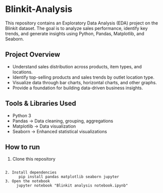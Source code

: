 # Blinkit-Analysis
This repository contains an Exploratory Data Analysis (EDA) project on the Blinkit dataset. The goal is to analyze sales performance, identify key trends, and generate insights using Python, Pandas, Matplotlib, and Seaborn.

## Project Overview
- Understand sales distribution across products, item types, and locations.
- Identify top-selling products and sales trends by outlet location type.
- Visualize data through bar charts, horizontal charts, and other graphs.
- Provide a foundation for building data-driven business insights.

## Tools & Libraries Used
- Python 3
- Pandas → Data cleaning, grouping, aggregations
- Matplotlib → Data visualization
- Seaborn → Enhanced statistical visualizations

## How to run
1. Clone this repository
     ``` git clone https://github.com/your-username/blinkit-sales-analysis.git
``` cd blinkit-sales-analysis
2. Install dependencies
      pip install pandas matplotlib seaborn jupyter
3. Open the notebook
     jupyter notebook "Blinkit analysis notebook.ipynb"


